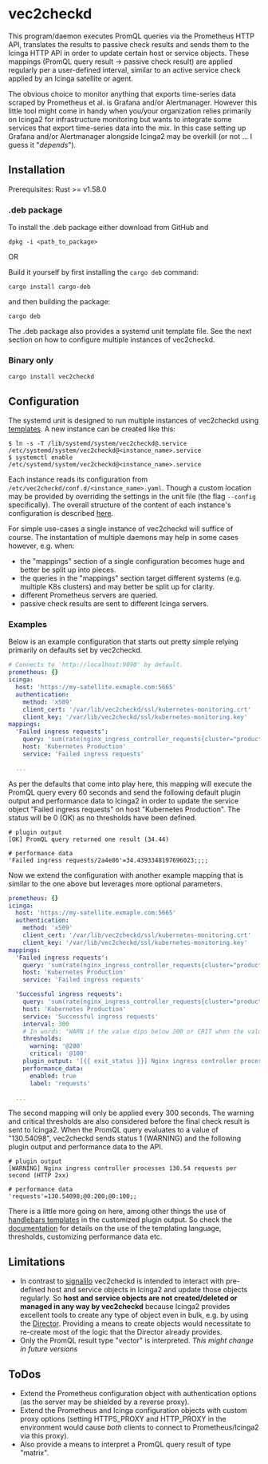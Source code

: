 # vec2checkd

This program/daemon executes PromQL queries via the Prometheus HTTP API, translates the results to passive check results and sends them to the Icinga HTTP API in order to update certain host or service objects. These mappings (PromQL query result -> passive check result) are applied regularly per a user-defined interval, similar to an active service check applied by an Icinga satellite or agent.

The obvious choice to monitor anything that exports time-series data scraped by Prometheus et al. is Grafana and/or Alertmanager. However this little tool might come in handy when you/your organization relies primarily on Icinga2 for infrastructure monitoring but wants to integrate some services that export time-series data into the mix. In this case setting up Grafana and/or Alertmanager alongside Icinga2 may be overkill (or not ... I guess it "_depends_").

## Installation

Prerequisites: Rust >= v1.58.0

### .deb package

To install the .deb package either download from GitHub and

`dpkg -i <path_to_package>`

OR

Build it yourself by first installing the `cargo deb` command:

`cargo install cargo-deb`

and then building the package:

`cargo deb`

The .deb package also provides a systemd unit template file. See the next section on how to configure multiple instances of vec2checkd.

### Binary only

`cargo install vec2checkd`

## Configuration

The systemd unit is designed to run multiple instances of vec2checkd using [templates](https://www.freedesktop.org/software/systemd/man/systemd.service.html#Service%20Templates). A new instance can be created like this:

```
$ ln -s -T /lib/systemd/system/vec2checkd@.service /etc/systemd/system/vec2checkd@<instance_name>.service
$ systemctl enable /etc/systemd/system/vec2checkd@<instance_name>.service
```

Each instance reads its configuration from `/etc/vec2checkd/conf.d/<instance_name>.yaml`. Though a custom location may be provided by overriding the settings in the unit file (the flag `--config` specifically). The overall structure of the content of each instance's configuration is described [here](doc/configuration.md).

For simple use-cases a single instance of vec2checkd will suffice of course. The instantation of multiple daemons may help in some cases however, e.g. when:

* the "mappings" section of a single configuration becomes huge and better be split up into pieces.
* the queries in the "mappings" section target different systems (e.g. multiple K8s clusters) and may better be split up for clarity.
* different Prometheus servers are queried.
* passive check results are sent to different Icinga servers.

### Examples

Below is an example configuration that starts out pretty simple relying primarily on defaults set by vec2checkd.

```yaml
# Connects to 'http://localhost:9090' by default.
prometheus: {}
icinga:
  host: 'https://my-satellite.exmaple.com:5665'
  authentication:
    method: 'x509'
    client_cert: '/var/lib/vec2checkd/ssl/kubernetes-monitoring.crt'
    client_key: '/var/lib/vec2checkd/ssl/kubernetes-monitoring.key'
mappings:
  'Failed ingress requests':
    query: 'sum(rate(nginx_ingress_controller_requests{cluster="production",status!~"2.."}[5m]))'
    host: 'Kubernetes Production'
    service: 'Failed ingress requests'

  ...
```

As per the defaults that come into play here, this mapping will execute the PromQL query every 60 seconds and send the following default plugin output and performance data to Icinga2 in order to update the service object "Failed ingress requests" on host "Kubernetes Production". The status will  be 0 (OK) as no thresholds have been defined.

```
# plugin output
[OK] PromQL query returned one result (34.44)

# performance data
'Failed ingress requests/2a4e86'=34.4393348197696023;;;;
```

Now we extend the configuration with another example mapping that is similar to the one above but leverages more optional parameters.

```yaml
prometheus: {}
icinga:
  host: 'https://my-satellite.exmaple.com:5665'
  authentication:
    method: 'x509'
    client_cert: '/var/lib/vec2checkd/ssl/kubernetes-monitoring.crt'
    client_key: '/var/lib/vec2checkd/ssl/kubernetes-monitoring.key'
mappings:
  'Failed ingress requests':
    query: 'sum(rate(nginx_ingress_controller_requests{cluster="production",status!~"2.."}[5m]))'
    host: 'Kubernetes Production'
    service: 'Failed ingress requests'

  'Successful ingress requests':
    query: 'sum(rate(nginx_ingress_controller_requests{cluster="production",status=~"2.."}[5m]))'
    host: 'Kubernetes Production'
    service: 'Successful ingress requests'
    interval: 300
    # In words: "WARN if the value dips below 200 or CRIT when the value dips below 100".
    thresholds:
      warning: '@200'
      critical: '@100'
    plugin_output: '[{{ exit_status }}] Nginx ingress controller processes {{ truncate prec=2 data.0.value }} requests per second (HTTP 2xx)'
    performance_data:
      enabled: true
      label: 'requests'

  ...
```

The second mapping will only be applied every 300 seconds. The warning and critical thresholds are also considered before the final check result is sent to Icinga2. When the PromQL query evaluates to a value of "130.54098", vec2checkd sends status 1 (WARNING) and the following plugin output and performance data to the API.

```
# plugin output
[WARNING] Nginx ingress controller processes 130.54 requests per second (HTTP 2xx)

# performance data
'requests'=130.54098;@0:200;@0:100;;
```

There is a little more going on here, among other things the use of [handlebars templates](https://handlebarsjs.com/) in the customized plugin output. So check the [documentation](doc/configuration.md) for details on the use of the templating language, thresholds, customizing performance data etc.

## Limitations

* In contrast to [signalilo](https://github.com/vshn/signalilo) vec2checkd is intended to interact with pre-defined host and service objects in Icinga2 and update those objects regularly. So **host and service objects are not created/deleted or managed in any way by vec2checkd** because Icinga2 provides excellent tools to create any type of object even in bulk, e.g. by using the [Director](https://github.com/Icinga/icingaweb2-module-director).
Providing a means to create objects would necessitate to re-create most of the logic that the Director already provides.
* Only the PromQL result type "vector" is interpreted. *This might change in future versions*

## ToDos

* Extend the Prometheus configuration object with authentication options (as the server may be shielded by a reverse proxy).
* Extend the Prometheus and Icinga configuration objects with custom proxy options (setting HTTPS_PROXY and HTTP_PROXY in the environment would cause *both* clients to connect to Prometheus/Icinga2 via this proxy).
* Also provide a means to interpret a PromQL query result of type "matrix".
